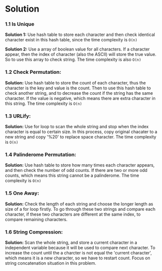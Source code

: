 # Solution
### 1.1 Is Unique

__Solution 1:__ Use hash table to store each character and then check identical character exist in this hash table, since the time complexity is  `O(n)`

__Solution 2:__ Use a array of boolean value for all characters. If a character appear, then the index of character (also the ASCII) will store the true value. So to use this array to check string. The time complexity is also `O(n)`

### 1.2 Check Permutation:

__Solution:__ Use hash table to store the count of each character, thus the character is the key and value is the count. Then to use this hash table to check another string, and to decrease the count if the string has the same character. If the value is negative, which means there are extra character in this string. The time complexity is `O(n)`

### 1.3 URLify:

__Solution:__ Use for loop to scan the whole string and stop when the index character is equal to certain size. In this process, copy original chacater to a new string and copy '%20' to replace space character. The time complexity is `O(n)`

### 1.4 Palinderome Permutation:

__Solution:__ Use hash table to store how many times each character appears, and then check the number of odd counts. If there are two or more odd counts, which means this string cannot be a palinderome. The time complexity is `O(n)` 

### 1.5 One Away:

__Solution:__ Check the length of each string and choose the longer length as size of a for loop firstly. To go through these two strings and compare each character, if these two characters are different at the same index, to compare remaining characters. 

### 1.6 String Compression:

__Solution:__ Scan the whole string, and store a current character in a independent variable because it will be used to compare next character. To increase the count until the a charcter is not equal the 'current character', which means it is a new character, so we have to restart count. Focus on string concatenation situation in this problem. 
 
